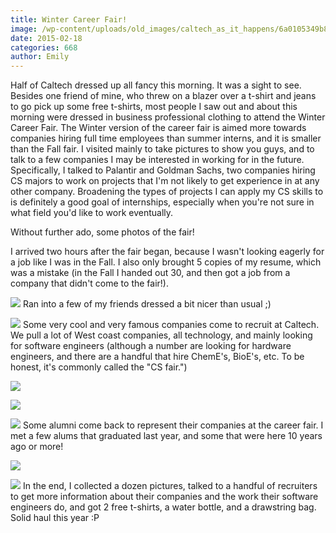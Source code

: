 ```yaml
---
title: Winter Career Fair!
image: /wp-content/uploads/old_images/caltech_as_it_happens/6a0105349b8251970b01bb07f34f6b970d.jpg
date: 2015-02-18
categories: 668
author: Emily
---
```



Half of Caltech dressed up all fancy this morning. It was a sight to see. Besides one friend of mine, who threw on a blazer over a t-shirt and jeans to go pick up some free t-shirts, most people I saw out and about this morning were dressed in business professional clothing to attend the Winter Career Fair. The Winter version of the career fair is aimed more towards companies hiring full time employees than summer interns, and it is smaller than the Fall fair. I visited mainly to take pictures to show you guys, and to talk to a few companies I may be interested in working for in the future. Specifically, I talked to Palantir and Goldman Sachs, two companies hiring CS majors to work on projects that I'm not likely to get experience in at any other company. Broadening the types of projects I can apply my CS skills to is definitely a good goal of internships, especially when you're not sure in what field you'd like to work eventually.

Without further ado, some photos of the fair!

I arrived two hours after the fair began, because I wasn't looking eagerly for a job like I was in the Fall. I also only brought 5 copies of my resume, which was a mistake (in the Fall I handed out 30, and then got a job from a company that didn't come to the fair!).


![](/old_images/caltech_as_it_happens/6a0105349b8251970b01bb07f34eb9970d.jpg)
Ran into a few of my friends dressed a bit nicer than usual ;)


![](/old_images/caltech_as_it_happens/6a0105349b8251970b01b7c74fa448970b.jpg)
Some very cool and very famous companies come to recruit at Caltech. We pull a lot of West coast companies, all technology, and mainly looking for software engineers (although a number are looking for hardware engineers, and there are a handful that hire ChemE's, BioE's, etc. To be honest, it's commonly called the "CS fair.")


![](/old_images/caltech_as_it_happens/6a0105349b8251970b01b7c74fa485970b.jpg)


![](/old_images/caltech_as_it_happens/6a0105349b8251970b01b7c74fa493970b.jpg)


![](/old_images/caltech_as_it_happens/6a0105349b8251970b01bb07f34f22970d.jpg)
Some alumni come back to represent their companies at the career fair. I met a few alums that graduated last year, and some that were here 10 years ago or more!


![](/old_images/caltech_as_it_happens/6a0105349b8251970b01b8d0d9004c970c.jpg)


![](/old_images/caltech_as_it_happens/6a0105349b8251970b01b7c74fa4d5970b.jpg)
In the end, I collected a dozen pictures, talked to a handful of recruiters to get more information about their companies and the work their software engineers do, and got 2 free t-shirts, a water bottle, and a drawstring bag. Solid haul this year :P

